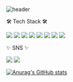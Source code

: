 ![header](https://capsule-render.vercel.app/api?type=waving&color=auto&height=300&section=header&text=welcom&fontSize=50&fontColor=ffffff&=header&text=wan's%20git)


<p>🛠️ Tech Stack 🛠️</p>

<div>
  <img src="https://img.shields.io/badge/html-FF9A00?style=for-the-badge&logo=HTML5&logoColor=white">
  <img src="https://img.shields.io/badge/html-2C5BB4?style=for-the-badge&logo=CSS3&logoColor=white">
  <img src="https://img.shields.io/badge/html-ECD53F?style=for-the-badge&logo=JavaScript&logoColor=black">
  <img src="https://img.shields.io/badge/html-CC6699?style=for-the-badge&logo=Sass&logoColor=white">
  <img src="https://img.shields.io/badge/html-7952B3?style=for-the-badge&logo=Bootstrap&logoColor=white">
  <img src="https://img.shields.io/badge/html-339933?style=for-the-badge&logo=Node.jss&logoColor=white">
  <img src="https://img.shields.io/badge/html-A8B9CC?style=for-the-badge&logo=C&logoColor=white">
  <img src="https://img.shields.io/badge/html-3776AB?style=for-the-badge&logo=Python&logoColor=white">
</div>



<p>✨ SNS ✨</p>

<div>
  <a href="https://velog.io/@2jin_j"><img src="https://img.shields.io/badge/html-20C997?style=for-the-badge&logo=Velog&logoColor=white"></a>
  <img src="https://img.shields.io/badge/html-EA4335?style=for-the-badge&logo=Gmail&logoColor=white">
</div>


[![Anurag's GitHub stats](https://github-readme-stats.vercel.app/api?username=anuraghazra)](https://github.com/anuraghazra/github-readme-stats)

<!--
**wan0911/wan0911** is a ✨ _special_ ✨ repository because its `README.md` (this file) appears on your GitHub profile.

Here are some ideas to get you started:

- 🔭 I’m currently working on ...
- 🌱 I’m currently learning ...
- 👯 I’m looking to collaborate on ...
- 🤔 I’m looking for help with ...
- 💬 Ask me about ...
- 📫 How to reach me: ...
- 😄 Pronouns: ...
- ⚡ Fun fact: ...
-->

